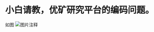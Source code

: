 # 小白请教，优矿研究平台的编码问题。

如图
![图片注释](http://storage-uqer.datayes.com/5c7527c74a39e40160e96bec/1c19c3d0-9cc2-11e9-99dc-0242ac140002)
